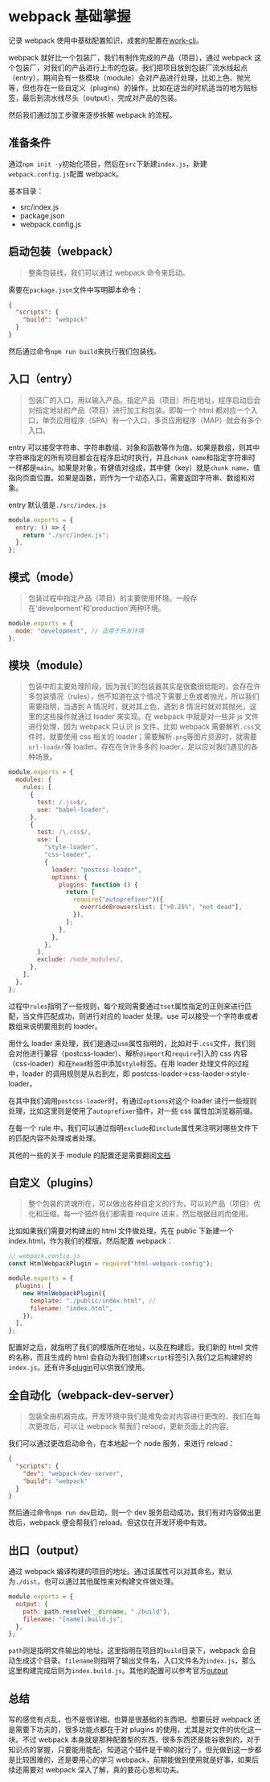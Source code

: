 # webpack 基础掌握

记录 webpack 使用中基础配置知识，成套的配置在[work-cli](https://github.com/Singz72/work-cli)。

webpack 就好比一个包装厂，我们有制作完成的产品（项目），通过 webpack 这个包装厂，对我们的产品进行上市的包装。我们把项目放到包装厂流水线起点（entry），期间会有一些模块（module）会对产品进行处理，比如上色、抛光等，但也存在一些自定义（plugins）的操作，比如在适当的时机适当的地方贴标签，最后到流水线尽头（output），完成对产品的包装。

然后我们通过加工步骤来逐步拆解 webpack 的流程。

## 准备条件

通过`npm init -y`初始化项目，然后在`src`下新建`index.js`，新建`webpack.config.js`配置 webpack。

基本目录：

- src/index.js
- package.json
- webpack.config.js

## 启动包装（webpack）

> 整条包装线，我们可以通过 webpack 命令来启动。

需要在`package.json`文件中写明脚本命令：

```json
{
  "scripts": {
    "build": "webpack"
  }
}
```

然后通过命令`npm run build`来执行我们包装线。

## 入口（entry）

> 包装厂的入口，用以输入产品。指定产品（项目）所在地址，程序启动后会对指定地址的产品（项目）进行加工和包装。即每一个 html 都对应一个入口，单页应用程序（SPA）有一个入口，多页应用程序（MAP）就会有多个入口。

entry 可以接受字符串、字符串数组、对象和函数等作为值。如果是数组，则其中字符串指定的所有项目都会在程序启动时执行，并且`chunk name`和指定字符串时一样都是`main`。如果是对象，有健值对组成，其中健（key）就是`chunk name`，值指向页面位置。如果是函数，则作为一个动态入口，需要返回字符串、数组和对象。

entry 默认值是`./src/index.js`

```js
module.exports = {
  entry: () => {
    return "./src/index.js";
  },
};
```

## 模式（mode）

> 包装过程中指定产品（项目）的主要使用环境。一般存在'develpoment'和'production'两种环境。

```js
module.exports = {
  mode: "development", // 适用于开发环境
};
```

## 模块（module）

> 包装中的主要处理阶段，因为我们的包装器其实是很蠢很低能的，会存在许多包装情况（rules），他不知道在这个情况下需要上色或者抛光，所以我们需要指明，当遇到 A 情况时，就对其上色，遇到 B 情况时就对其抛光，这里的这些操作就通过 loader 来实现。在 webpack 中就是对一些非 js 文件进行处理，因为 webpack 只认识 js 文件。比如 webpack 需要解析`.css`文件时，就要使用 css 相关的 loader；需要解析`.png`等图片资源时，就需要`url-loader`等 loader。存在在许许多多的 loader，足以应对我们遇见的各种场景。

```js
module.exports = {
  modules: {
    rules: [
      {
        test: /.jsx$/,
        use: "babel-loader",
      },
      {
        test: /\.css$/,
        use: [
          "style-loader",
          "css-loader",
          {
            loader: "postcss-loader",
            options: {
              plugins: function () {
                return [
                  require("autoprefixer")({
                    overrideBrowserslist: [">0.25%", "not dead"],
                  }),
                ];
              },
            },
          },
        ],
        exclude: /node_modules/,
      },
    ],
  },
};
```

过程中`rules`指明了一些规则，每个规则需要通过`tset`属性指定的正则来进行匹配，当文件匹配成功，则进行对应的 loader 处理。use 可以接受一个字符串或者数组来说明要用到的 loader。

用什么 loader 来处理，我们是通过`use`属性指明的，比如对于`.css`文件，我们则会对他进行兼容（postcss-loader）、解析`@import`和`require`引入的 css 内容（css-loader）和在`head`标签中添加`style`标签。在用 loader 处理文件的过程中，loader 的调用规则是从右到左，即 postcss-loader->css-laoder->style-loader。

在其中我们调用`postcss-loader`时，有通过`options`对这个 loader 进行一些规则处理，比如这里则是使用了`autoprefixer`插件，对一些 css 属性加浏览器前缀。

在每一个 rule 中，我们可以通过指明`exclude`和`include`属性来注明对哪些文件下的匹配内容不处理或者处理。

其他的一些的关于 module 的配置还是需要翻阅[文档](https://webpack.js.org/loaders/)

## 自定义（plugins）

> 整个包装的灵魂所在，可以做出各种自定义的行为，可以对产品（项目）优化和压缩。每一个插件我们都需要 require 进来，然后根据目的而使用。

比如如果我们需要对构建出的 html 文件做处理，先在 public 下新建一个 index.html，作为我们的模版，然后配置 webpack：

```js
// webpack.config.js
const HtmlWebpackPlugin = require("html-webpack-config");

module.exports = {
  plugins: [
    new HtmlWebpackPlugin({
      template: "./public/index.html", //
      filename: "index.html",
    }),
  ],
};
```

配置好之后，就指明了我们的模版所在地址，以及在构建后，我们新的 html 文件的名称，而且生成的 html 会自动为我们创建`script`标签引入我们之后构建好的`index.js`。还有许多[plugin](https://www.webpackjs.com/plugins/)可以供我们使用。

## 全自动化（webpack-dev-server）

> 包装全由机器完成。开发环境中我们是难免会对内容进行更改的，我们在每次更改后，可以让 webpack 帮我们 relaod，更新页面上的内容。

我们可以通过更改启动命令，在本地起一个 node 服务，来进行 reload：

```json
{
  "scripts": {
    "dev": "webpack-dev-server",
    "build": "webpack"
  }
}
```

然后通过命令`npm run dev`启动，则一个 dev 服务启动成功，我们有对内容做出更改后，webpack 便会帮我们 reload。但这仅在开发环境中有效。

## 出口（output）

通过 webpack 编译构建的项目的地址。通过该属性可以对其命名，默认为`./dist`，也可以通过其他属性来对构建文件做处理。

```js
module.exports = {
  output: {
    path: path.resolve(__dirname, "./build"),
    filename: "[name].build.js",
  },
};
```

`path`则是指明文件输出的地址，这里指明在项目的`build`目录下，webpack 会自动生成这个目录。`filename`则指明了输出文件名，入口文件名为`index.js`，那么这里构建完成后则为`index.build.js`。其他的配置可以参考官方[output](https://www.webpackjs.com/configuration/output/)

## 总结

写的感觉有点乱，也不是很详细，也算是很基础的东西吧。想要玩好 webpack 还是需要下功夫的，很多功能点都在于对 plugins 的使用，尤其是对文件的优化这一块。不过 webpack 本身就是那种配置型的东西，很多东西还是能谷歌到的，对于知识点的掌握，只要能用能配，知道这个插件是干嘛的就行了，但光做到这一步都是比较困难的，还是要用心的学习 webpack，前期能做到使用就是好事，如果后续还需要对 webpack 深入了解，真的要花心思和功夫。
